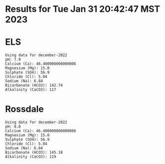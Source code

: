 # Results for Tue Jan 31 20:42:47 MST 2023
# ELS
```
Using data for december-2022
pH: 7.9
Calcium (Ca): 46.400000000000006
Magnesium (Mg): 15.0
Sulphate (SO4): 56.9
Chloride (Cl): 5.04
Sodium (Na): 6.84
Bicarbonate (HCO3): 142.74
Alkalinity (CaCO3): 117
```
# Rossdale
```
Using data for december-2022
pH: 8.0
Calcium (Ca): 46.400000000000006
Magnesium (Mg): 15.0
Sulphate (SO4): 56.9
Chloride (Cl): 5.04
Sodium (Na): 6.84
Bicarbonate (HCO3): 145.18
Alkalinity (CaCO3): 119
```
